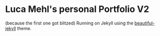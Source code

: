 # Luca Mehl's personal Portfolio V2
(because the first one got blitzed)
Running on Jekyll using the [beautiful-jekyll](https://github.com/daattali/beautiful-jekyll) theme.